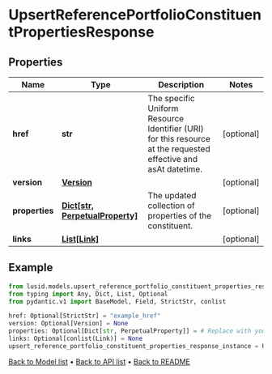 # UpsertReferencePortfolioConstituentPropertiesResponse

## Properties
Name | Type | Description | Notes
------------ | ------------- | ------------- | -------------
**href** | **str** | The specific Uniform Resource Identifier (URI) for this resource at the requested effective and asAt datetime. | [optional] 
**version** | [**Version**](Version.md) |  | [optional] 
**properties** | [**Dict[str, PerpetualProperty]**](PerpetualProperty.md) | The updated collection of properties of the constituent. | [optional] 
**links** | [**List[Link]**](Link.md) |  | [optional] 
## Example

```python
from lusid.models.upsert_reference_portfolio_constituent_properties_response import UpsertReferencePortfolioConstituentPropertiesResponse
from typing import Any, Dict, List, Optional
from pydantic.v1 import BaseModel, Field, StrictStr, conlist

href: Optional[StrictStr] = "example_href"
version: Optional[Version] = None
properties: Optional[Dict[str, PerpetualProperty]] = # Replace with your value
links: Optional[conlist(Link)] = None
upsert_reference_portfolio_constituent_properties_response_instance = UpsertReferencePortfolioConstituentPropertiesResponse(href=href, version=version, properties=properties, links=links)

```

[Back to Model list](../README.md#documentation-for-models) &#8226; [Back to API list](../README.md#documentation-for-api-endpoints) &#8226; [Back to README](../README.md)

